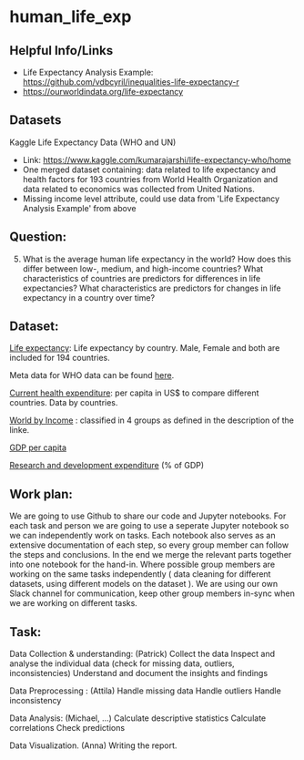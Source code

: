 # human_life_exp

## Helpful Info/Links
- Life Expectancy Analysis Example: https://github.com/vdbcyril/inequalities-life-expectancy-r
- https://ourworldindata.org/life-expectancy

## Datasets 
Kaggle Life Expectancy Data (WHO and UN)
- Link: https://www.kaggle.com/kumarajarshi/life-expectancy-who/home
- One merged dataset containing: data related to life expectancy and health factors for 193 countries from
 World Health Organization and data related to economics was collected from United Nations. 
- Missing income level attribute, could use data from 'Life Expectancy Analysis Example' from above
        
## Question:
5. What is the average human life expectancy in the world? How does this differ between low-, medium, and high-income countries? What characteristics of countries are predictors for differences in life expectancies? What characteristics are predictors for changes in life expectancy in a country over time? 

## Dataset: 
[Life expectancy](http://apps.who.int/gho/data/node.main.688?lang=en
): Life expectancy by country. Male, Female and both are included for 194 countries.

Meta data for WHO data can be found [here](http://apps.who.int/gho/data/node.metadata).


[Current health expenditure](http://apps.who.int/gho/data/node.main.GHEDCHEpcUSSHA2011?lang=en):  per capita in US$ to compare different countries. Data by countries.

[World by Income](http://datatopics.worldbank.org/world-development-indicators/the-world-by-income-and-region.html) : classified in 4 groups as defined in the description of the linke.

[GDP per capita](https://data.worldbank.org/indicator/NY.GDP.PCAP.CD?view=chart) 


[Research and development expenditure](https://data.worldbank.org/indicator/GB.XPD.RSDV.GD.ZS) (% of GDP)

## Work plan:
We are going to use Github to share our code and Jupyter notebooks. For each task and person we are going to use a seperate Jupyter notebook so we can independently work on tasks. Each notebook also serves as an extensive documentation of each step, so every group member can follow the steps and conclusions. In the end we merge the relevant parts together into one notebook for the hand-in. Where possible group members are working on the same tasks independently ( data cleaning for different datasets,  using different models on the dataset  ). We are using our own Slack channel for communication, keep other group members in-sync when we are working on different tasks. 

## Task: 

Data Collection & understanding: (Patrick)
Collect the data 
Inspect and analyse the individual data (check for missing data, outliers, inconsistencies)
Understand and document the insights and findings 

Data Preprocessing : (Attila)
Handle missing data
Handle outliers
Handle inconsistency 

Data Analysis: (Michael, ...)
Calculate descriptive statistics
Calculate correlations
Check predictions

Data Visualization. (Anna)
Writing the report.

